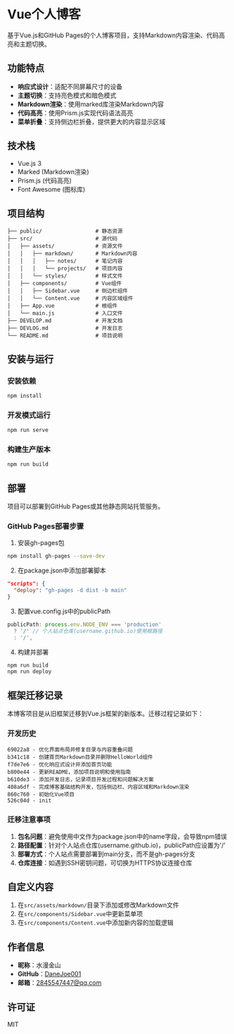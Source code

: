 # Vue个人博客

基于Vue.js和GitHub Pages的个人博客项目，支持Markdown内容渲染、代码高亮和主题切换。

## 功能特点

- **响应式设计**：适配不同屏幕尺寸的设备
- **主题切换**：支持亮色模式和暗色模式
- **Markdown渲染**：使用marked库渲染Markdown内容
- **代码高亮**：使用Prism.js实现代码语法高亮
- **菜单折叠**：支持侧边栏折叠，提供更大的内容显示区域

## 技术栈

- Vue.js 3
- Marked (Markdown渲染)
- Prism.js (代码高亮)
- Font Awesome (图标库)

## 项目结构

```
├── public/                 # 静态资源
├── src/                    # 源代码
│   ├── assets/             # 资源文件
│   │   ├── markdown/       # Markdown内容
│   │   │   ├── notes/      # 笔记内容
│   │   │   └── projects/   # 项目内容
│   │   └── styles/         # 样式文件
│   ├── components/         # Vue组件
│   │   ├── Sidebar.vue     # 侧边栏组件
│   │   └── Content.vue     # 内容区域组件
│   ├── App.vue             # 根组件
│   └── main.js             # 入口文件
├── DEVELOP.md              # 开发文档
├── DEVLOG.md               # 开发日志
└── README.md               # 项目说明
```

## 安装与运行

### 安装依赖

```bash
npm install
```

### 开发模式运行

```bash
npm run serve
```

### 构建生产版本

```bash
npm run build
```

## 部署

项目可以部署到GitHub Pages或其他静态网站托管服务。

### GitHub Pages部署步骤

1. 安装gh-pages包
```bash
npm install gh-pages --save-dev
```

2. 在package.json中添加部署脚本
```json
"scripts": {
  "deploy": "gh-pages -d dist -b main"
}
```

3. 配置vue.config.js中的publicPath
```javascript
publicPath: process.env.NODE_ENV === 'production'
  ? '/' // 个人站点仓库(username.github.io)使用根路径
  : '/',
```

4. 构建并部署
```bash
npm run build
npm run deploy
```

## 框架迁移记录

本博客项目是从旧框架迁移到Vue.js框架的新版本。迁移过程记录如下：

### 开发历史

```
69022a8 - 优化界面布局并修复目录与内容重叠问题
b341c18 - 创建首页Markdown目录并删除HelloWorld组件
f7de7e6 - 优化响应式设计并添加首页功能
b800e44 - 更新README，添加项目说明和使用指南
b610de3 - 添加开发日志，记录项目开发过程和问题解决方案
408a6df - 完成博客基础结构开发，包括侧边栏、内容区域和Markdown渲染
860c760 - 初始化Vue项目
526c04d - init
```

### 迁移注意事项

1. **包名问题**：避免使用中文作为package.json中的name字段，会导致npm错误
2. **路径配置**：针对个人站点仓库(username.github.io)，publicPath应设置为'/'
3. **部署方式**：个人站点需要部署到main分支，而不是gh-pages分支
4. **仓库连接**：如遇到SSH密钥问题，可切换为HTTPS协议连接仓库

## 自定义内容

1. 在`src/assets/markdown/`目录下添加或修改Markdown文件
2. 在`src/components/Sidebar.vue`中更新菜单项
3. 在`src/components/Content.vue`中添加新内容的加载逻辑

## 作者信息

- **昵称**：水漫金山
- **GitHub**：[DaneJoe001](https://github.com/DaneJoe001)
- **邮箱**：2845547447@qq.com

## 许可证

MIT
